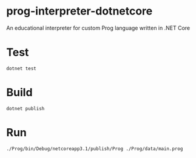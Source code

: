 # prog-interpreter-dotnetcore
An educational interpreter for custom Prog language written in .NET Core

# Test

```
dotnet test
```

# Build

```
dotnet publish
```

# Run

```
./Prog/bin/Debug/netcoreapp3.1/publish/Prog ./Prog/data/main.prog
```

